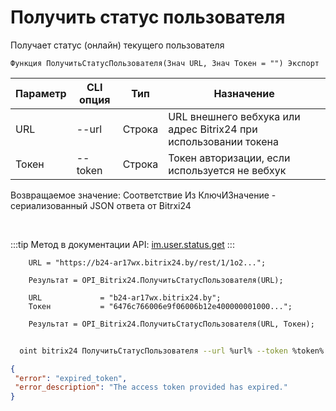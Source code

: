 ﻿---
sidebar_position: 17
---

# Получить статус пользователя
 Получает статус (онлайн) текущего пользователя



`Функция ПолучитьСтатусПользователя(Знач URL, Знач Токен = "") Экспорт`

  | Параметр | CLI опция | Тип | Назначение |
  |-|-|-|-|
  | URL | --url | Строка | URL внешнего вебхука или адрес Bitrix24 при использовании токена |
  | Токен | --token | Строка | Токен авторизации, если используется не вебхук |

  
  Возвращаемое значение:   Соответствие Из КлючИЗначение - сериализованный JSON ответа от Bitrxi24

<br/>

:::tip
Метод в документации API: [im.user.status.get](https://dev.1c-bitrix.ru/learning/course/index.php?COURSE_ID=93&LESSON_ID=11497)
:::
<br/>


```bsl title="Пример кода"
    URL = "https://b24-ar17wx.bitrix24.by/rest/1/1o2...";

    Результат = OPI_Bitrix24.ПолучитьСтатусПользователя(URL);

    URL             = "b24-ar17wx.bitrix24.by";
    Токен           = "6476c766006e9f06006b12e400000001000...";

    Результат = OPI_Bitrix24.ПолучитьСтатусПользователя(URL, Токен);
```



```sh title="Пример команды CLI"
    
  oint bitrix24 ПолучитьСтатусПользователя --url %url% --token %token%

```

```json title="Результат"
{
 "error": "expired_token",
 "error_description": "The access token provided has expired."
}
```
